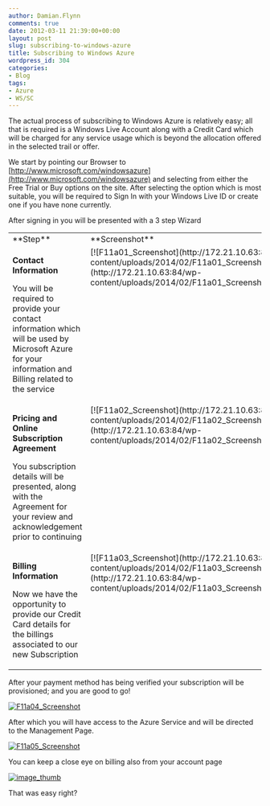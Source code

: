 ```yaml
---
author: Damian.Flynn
comments: true
date: 2012-03-11 21:39:00+00:00
layout: post
slug: subscribing-to-windows-azure
title: Subscribing to Windows Azure
wordpress_id: 304
categories:
- Blog
tags:
- Azure
- WS/SC
---
```


The actual process of subscribing to Windows Azure is relatively easy; all that is required is a Windows Live Account along with a Credit Card which will be charged for any service usage which is beyond the allocation offered in the selected trail or offer.

We start by pointing our Browser to [http://www.microsoft.com/windowsazure](http://www.microsoft.com/windowsazure) and selecting from either the Free Trial or Buy options on the site. After selecting the option which is most suitable, you will be required to Sign In with your Windows Live ID or create one if you have none currently.

After signing in you will be presented with a 3 step Wizard

<table cellpadding="2" width="500" border="0" cellspacing="0" > <tbody > <tr >
<td width="250" valign="top" >**Step**
</td>
<td width="250" valign="top" >**Screenshot**
</td></tr> <tr >
<td width="250" valign="top" >

**Contact Information**

You will be required to provide your contact information which will be used by Microsoft Azure for your information and Billing related to the service

</td>
<td width="250" valign="top" >[![F11a01_Screenshot](http://172.21.10.63:84/wp-content/uploads/2014/02/F11a01_Screenshot_thumb.png)](http://172.21.10.63:84/wp-content/uploads/2014/02/F11a01_Screenshot.png)
</td></tr> <tr >
<td width="250" valign="top" >

**Pricing and Online Subscription Agreement**

You subscription details will be presented, along with the Agreement for your review and acknowledgement prior to continuing

</td>
<td width="250" valign="top" >[![F11a02_Screenshot](http://172.21.10.63:84/wp-content/uploads/2014/02/F11a02_Screenshot_thumb.png)](http://172.21.10.63:84/wp-content/uploads/2014/02/F11a02_Screenshot.png)
</td></tr> <tr >
<td width="250" valign="top" >

**Billing Information**

Now we have the opportunity to provide our Credit Card details for the billings associated to our new Subscription

</td>
<td width="250" valign="top" >[![F11a03_Screenshot](http://172.21.10.63:84/wp-content/uploads/2014/02/F11a03_Screenshot_thumb.png)](http://172.21.10.63:84/wp-content/uploads/2014/02/F11a03_Screenshot.png)
</td></tr></tbody></table>

After your payment method has being verified your subscription will be provisioned; and you are good to go!

[![F11a04_Screenshot](http://172.21.10.63:84/wp-content/uploads/2014/02/F11a04_Screenshot_thumb.png)](http://172.21.10.63:84/wp-content/uploads/2014/02/F11a04_Screenshot.png)

After which you will have access to the Azure Service and will be directed to the Management Page.

[![F11a05_Screenshot](http://172.21.10.63:84/wp-content/uploads/2014/02/F11a05_Screenshot_thumb.png)](http://172.21.10.63:84/wp-content/uploads/2014/02/F11a05_Screenshot.png)

You can keep a close eye on billing also from your account page

[![image_thumb](http://172.21.10.63:84/wp-content/uploads/2014/02/image_thumb_thumb3.png)](http://172.21.10.63:84/wp-content/uploads/2014/02/image_thumb13.png)

That was easy right?
